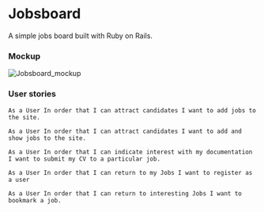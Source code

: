 # Jobsboard
A simple jobs board built with Ruby on Rails. 

### Mockup
![Jobsboard_mockup](https://user-images.githubusercontent.com/33905131/82833297-86705780-9eb5-11ea-8768-6980a3640a3e.jpg)


### User stories
  `As a User
  In order that I can attract candidates
  I want to add jobs to the site.`

   `As a User
    In order that I can attract candidates
    I want to add and show jobs to the site.`

   `As a User
   In order that I can indicate interest with my documentation
    I want to submit my CV to a particular job.
   `

   `As a User
   In order that I can return to my Jobs
   I want to register as a user
   `

   `As a User
   In order that I can return to interesting Jobs
   I want to bookmark a job.
   `

